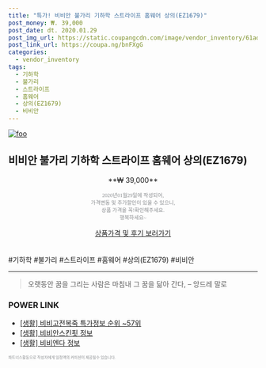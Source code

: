 ```yaml
--- 
title: "특가! 비비안 불가리 기하학 스트라이프 홈웨어 상의(EZ1679)" 
post_money: ₩. 39,000 
post_date: dt. 2020.01.29 
post_img_url: https://static.coupangcdn.com/image/vendor_inventory/61ad/03cebf89ceb81b02d64e83e86730d581ff37945328234b641477f072eacd.jpg 
post_link_url: https://coupa.ng/bnFXgG 
categories: 
  - vendor_inventory 
tags: 
  - 기하학 
  - 불가리 
  - 스트라이프 
  - 홈웨어 
  - 상의(EZ1679) 
  - 비비안 
--- 
```

[![foo](https://static.coupangcdn.com/image/vendor_inventory/61ad/03cebf89ceb81b02d64e83e86730d581ff37945328234b641477f072eacd.jpg)](https://coupa.ng/bnFXgG) 

## 비비안 불가리 기하학 스트라이프 홈웨어 상의(EZ1679) 
<p style="text-align: center;">**₩ 39,000**</p> 
<p style="text-align: center;"><span style="color: #898c8f; font-family: Georgia,Times,serif; font-size: 0.75em;">2020년01월29일에 작성되어, <br>가격변동 및 추가할인이 있을 수 있으니,<br> 상품 가격을 꼭!확인해주세요.<br>행복하세요~</span> 
</p>	 
<div markdown="0" style="text-align: center;"><a href="https://coupa.ng/bnFXgG" class="btn btn--success">상품가격 및 후기 보러가기</a></div> 
<br><br> 
  #기하학 #불가리 #스트라이프 #홈웨어 #상의(EZ1679) #비비안 
<hr> 

> 오랫동안 꿈을 그리는 사람은 마침내 그 꿈을 닮아 간다, – 앙드레 말로 


### POWER LINK

* <a href="https://blog.naver.com/sakai111/221778294817" target="_blank"> [생활] 비비고전복죽 특가정보 순위 ~57위</a>
* <a href="https://blog.naver.com/fash111/221768812376" target="_blank"> [생활] 비비안스킨핏 정보 </a>
* <a href="https://blog.naver.com/sakai111/221764795076" target="_blank"> [생활] 비비엔다 정보 </a>

<span style="color: #898c8f; font-family: Georgia,Times,serif; font-size: 0.55em;">파트너스활동으로 작성자에게 일정액의 커미션이 제공될수 있습니다.</span> 
